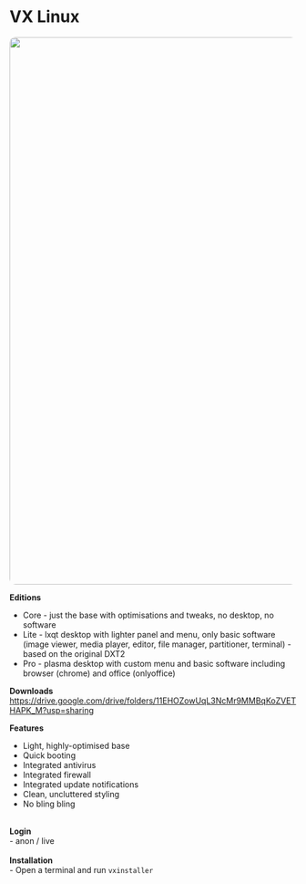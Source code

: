 # VX Linux
<img src="https://github.com/dessington/vx-linux/blob/main/desktop-pro.jpg" style="width:960px;border-radius:10px!important;">

**Editions**
- Core - just the base with optimisations and tweaks, no desktop, no software
- Lite - lxqt desktop with lighter panel and menu, only basic software (image viewer, media player, editor, file manager, partitioner, terminal) - based on the original DXT2
- Pro - plasma desktop with custom menu and basic software including browser (chrome) and office (onlyoffice)

**Downloads**<br>
https://drive.google.com/drive/folders/11EHOZowUqL3NcMr9MMBqKoZVETHAPK_M?usp=sharing

**Features**
- Light, highly-optimised base<br>
- Quick booting<br>
- Integrated antivirus<br>
- Integrated firewall<br>
- Integrated update notifications<br>
- Clean, uncluttered styling<br>
- No bling bling<br>
<br>
<b>Login</b><br>
- anon / live
<br><br>
<b>Installation</b><br>
- Open a terminal and run <code>vxinstaller</code>
